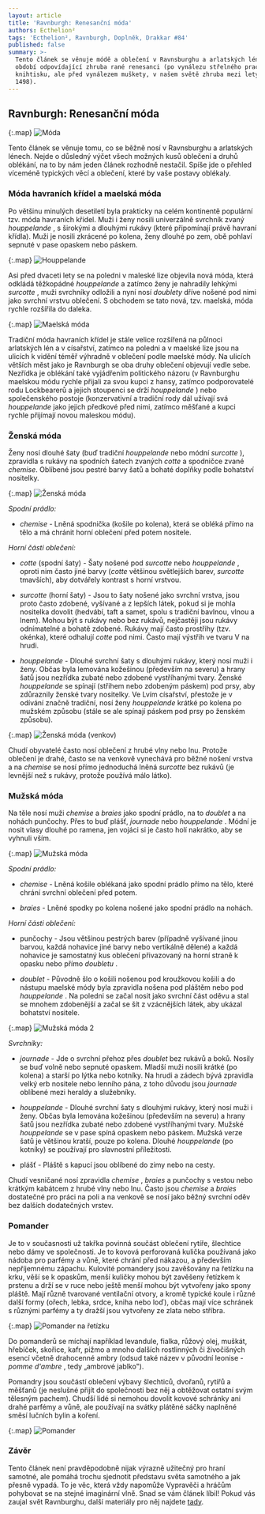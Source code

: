 ```yaml
---
layout: article
title: 'Ravnburgh: Renesanční móda'
authors: Ecthelion²
tags: 'Ecthelion², Ravnburgh, Doplněk, Drakkar #84'
published: false
summary: >-
  Tento článek se věnuje módě a oblečení v Ravnsburghu a arlatských lénech v
  období odpovídající zhruba rané renesanci (po vynálezu střelného prachu a
  knihtisku, ale před vynálezem muškety, v našem světě zhruba mezi lety 1453 až
  1498).
---
```

## Ravnburgh: Renesanční móda 

{:.map}
![Móda]({{site.baseurl}}/84/uvodni-obrazek.jpg)

Tento článek se věnuje tomu, co se běžně nosí v Ravnsburghu a arlatských lénech. Nejde o důsledný výčet všech možných kusů oblečení a druhů oblékání, na to by nám jeden článek rozhodně nestačil. Spíše jde o přehled víceméně typických věcí a oblečení, které by vaše postavy oblékaly.  

### Móda havraních křídel a maelská móda 

Po většinu minulých desetiletí byla prakticky na celém kontinentě populární tzv. móda havraních křídel. Muži i ženy nosili univerzálně svrchník zvaný _houppelande_ , s širokými a dlouhými rukávy (které připomínají právě havraní křídla). Muži je nosili zkrácené po kolena, ženy dlouhé po zem, obě pohlaví sepnuté v pase opaskem nebo páskem. 

{:.map}
![Houppelande]({{site.baseurl}}/84/houppelande.jpg)

Asi před dvaceti lety se na poledni v maleské lize objevila nová móda, která odkládá těžkopádné _houppelande_ a zatímco ženy je nahradily lehkými _surcotte_ , muži svrchníky odložili a nyní nosí _doublety_ dříve nošené pod nimi jako svrchní vrstvu oblečení. S obchodem se tato nová, tzv. maelská, móda rychle rozšířila do daleka. 

{:.map}
![Maelská móda]({{site.baseurl}}/84/maelska-moda.jpg)

Tradiční móda havraních křídel je stále velice rozšířená na půlnoci arlatských lén a v císařství, zatímco na poledni a v maelské lize jsou na ulicích k vidění téměř výhradně v oblečení podle maelské módy. Na ulicích větších měst jako je Ravnburgh se oba druhy oblečení objevují vedle sebe. Nezřídka je oblékání také vyjádřením politického názoru (v Ravnburghu maelskou módu rychle přijali za svou kupci z hansy, zatímco podporovatelé rodu Lockbearerů a jejich stoupenci se drží _houppelande_ ) nebo společenského postoje (konzervativní a tradiční rody dál užívají svá _houppelande_ jako jejich předkové před nimi, zatímco měšťané a kupci rychle přijímají novou maleskou módu). 

### Ženská móda 

Ženy nosí dlouhé šaty (buď tradiční _houppelande_ nebo módní _surcotte_ ), zpravidla s rukávy na spodních šatech zvaných _cotte_ a spodničce zvané _chemise_. Oblíbené jsou pestré barvy šatů a bohaté doplňky podle bohatství nositelky. 

{:.map}
![Ženská móda]({{site.baseurl}}/84/zenska-moda1.jpg)

_Spodní prádlo:_ 

- _chemise_ - Lněná spodnička (košile po kolena), která se obléká přímo na tělo a má chránit horní oblečení před potem nositele.  

_Horní části oblečení:_ 

- _cotte_ (spodní šaty) - Šaty nošené pod _surcotte_ nebo _houppelande_ , oproti nim často jiné barvy (_cotte_ většinou světlejších barev, _surcotte_ tmavších), aby dotvářely kontrast s horní vrstvou. 

- _surcotte_ (horní šaty) - Jsou to šaty nošené jako svrchní vrstva, jsou proto často zdobené, vyšívané a z lepších látek, pokud si je mohla nositelka dovolit (hedvábí, taft a samet, spolu s tradiční bavlnou, vlnou a lnem). Mohou být s rukávy nebo bez rukávů, nejčastěji jsou rukávy odnímatelné a bohatě zdobené. Rukávy mají často prostřihy (tzv. okénka), které odhalují _cotte_ pod nimi. Často mají výstřih ve tvaru V na hrudi. 

- _houppelande_ - Dlouhé svrchní šaty s dlouhými rukávy, který nosí muži i ženy. Občas byla lemována kožešinou (především na severu) a hrany šatů jsou nezřídka zubaté nebo zdobené vystříhanými tvary. Ženské _houppelande_ se spínají (střihem nebo zdobeným páskem) pod prsy, aby zdůraznily ženské tvary nositelky. Ve Lvím císařství, přestože je v odívání značně tradiční, nosí ženy _houppelande_ krátké po kolena po mužském způsobu (stále se ale spínají páskem pod prsy po ženském způsobu). 

{:.map}
![Ženská móda (venkov)]({{site.baseurl}}/84/zenska-moda2.jpg)

Chudí obyvatelé často nosí oblečení z hrubé vlny nebo lnu. Protože oblečení je drahé, často se na venkově vynechává pro běžné nošení vrstva a na _chemise_ se nosí přímo jednoduchá lněná _surcotte_ bez rukávů (je levnější než s rukávy, protože používá málo látko).  

### Mužská móda 

Na těle nosí muži _chemise_ a _braies_ jako spodní prádlo, na to _doublet_ a na nohách punčochy. Přes to buď plášť, _journade_ nebo _houppelande_ . Módní je nosit vlasy dlouhé po ramena, jen vojáci si je často holí nakrátko, aby se vyhnuli vším. 

{:.map}
![Mužská móda]({{site.baseurl}}/84/muzska-moda.jpg)

_Spodní prádlo:_ 

- _chemise_ - Lněná košile oblékaná jako spodní prádlo přímo na tělo, které chrání svrchní oblečení před potem. 

- _braies_ - Lněné spodky po kolena nošené jako spodní prádlo na nohách. 

_Horní části oblečení:_ 

- punčochy - Jsou většinou pestrých barev (případně vyšívané jinou barvou, každá nohavice jiné barvy nebo vertikálně dělené) a každá nohavice je samostatný kus oblečení přivazovaný na horní straně k opasku nebo přímo _doubletu_ . 

- _doublet_ - Původně šlo o košili nošenou pod kroužkovou košilí a do nástupu maelské módy byla zpravidla nošena pod pláštěm nebo pod _hauppelande_ . Na poledni se začal nosit jako svrchní část oděvu a stal se mnohem zdobenější a začal se šít z vzácnějších látek, aby ukázal bohatství nositele. 

{:.map}
![Mužská móda 2]({{site.baseurl}}/84/muzska-moda2.jpg)

_Svrchníky:_ 

- _journade_ - Jde o svrchní přehoz přes _doublet_ bez rukávů a boků. Nosily se buď volně nebo sepnuté opaskem. Mladší muži nosili krátké (po kolena) a starší po lýtka nebo kotníky. Na hrudi a zádech bývá zpravidla velký erb nositele nebo lenního pána, z toho důvodu jsou _journade_ oblíbené mezi heraldy a služebníky.  

- _houppelande_ - Dlouhé svrchní šaty s dlouhými rukávy, který nosí muži i ženy. Občas byla lemována kožešinou (především na severu) a hrany šatů jsou nezřídka zubaté nebo zdobené vystříhanými tvary. Mužské _houppelande_ se v pase spíná opaskem nebo páskem. Mužská verze šatů je většinou kratší, pouze po kolena. Dlouhé _houppelande_ (po kotníky) se používají pro slavnostní příležitosti.  

- plášť - Pláště s kapucí jsou oblíbené do zimy nebo na cesty. 

Chudí vesničané nosí zpravidla _chemise_ , _braies_ a punčochy s vestou nebo krátkým kabátcem z hrubé vlny nebo lnu. Často jsou _chemise_ a _braies_ dostatečné pro práci na poli a na venkově se nosí jako běžný svrchní oděv bez dalších dodatečných vrstev. 

### Pomander 

Je to v současnosti už takřka povinná součást oblečení rytíře, šlechtice nebo dámy ve společnosti. Je to kovová perforovaná kulička používaná jako nádoba pro parfémy a vůně, které chrání před nákazou, a především nepříjemnému zápachu. Kulovité pomandery jsou zavěšovány na řetízku na krku, věší se k opaskům, menší kuličky mohou být zavěšeny řetízkem k prstenu a drží se v ruce nebo ještě menší mohou být vytvořeny jako spony pláště. Mají různě tvarované ventilační otvory, a kromě typické koule i různé další formy (ořech, lebka, srdce, kniha nebo loď), občas mají více schránek s různými parfémy a ty dražší jsou vytvořeny ze zlata nebo stříbra. 

{:.map}
![Pomander na řetízku]({{site.baseurl}}/84/pomander-uvod.jpg)

Do pomanderů se míchají například levandule, fialka, růžový olej, muškát, hřebíček, skořice, kafr, pižmo a mnoho dalších rostlinných či živočišných esencí včetně drahocenné ambry (odsud také název v původní leonise - _pomme d'ambre_ , tedy „ambrové jablko"). 

Pomandry jsou součástí oblečení výbavy šlechticů, dvořanů, rytířů a měšťanů (je neslušné přijít do společnosti bez něj a obtěžovat ostatní svým tělesným pachem). Chudší lidé si nemohou dovolit kovové schránky ani drahé parfémy a vůně, ale používají na svátky plátěné sáčky naplněné směsí lučních bylin a koření. 

{:.map}
![Pomander]({{site.baseurl}}/84/pomander.jpg)

### Závěr 

Tento článek není pravděpodobně nijak výrazně užitečný pro hraní samotné, ale pomáhá trochu sjednotit představu světa samotného a jak přesně vypadá. To je věc, která vždy napomůže Vypravěči a hráčům pohybovat se na stejné imaginární vlně. Snad se vám článek líbil! Pokud vás zaujal svět Ravnburghu, další materiály pro něj najdete [tady](https://rpgforum.cz/forum/viewtopic.php?t=15608). 